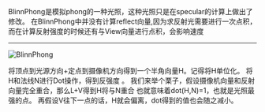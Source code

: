 BlinnPhong是模拟phong的一种光照，这种光照只是在specular的计算上做出了修改。
在BlinnPhong中并没有计算reflect向量,因为求反射光需要进行一次点积，而在计算反射强度的时候还有与View向量进行点积，会影响速度

------
![BlinnPhong](/img/BlinnPhong.png)

将顶点到光源方向+定点到摄像机方向得到一个半角向量H。记得将H单位化。
将H和法线N进行Dot操作，得到反强度	。
我们来举个栗子，假设摄像机向量和反射向量完全重合，那么L+V得到H将与N重合
也就意味着dot(H,N)=1，也就是光照最强的点。
再假设V往下一点的话，H就会偏离，dot得到的值也会随之减小。
